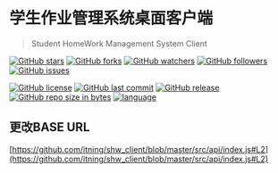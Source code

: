 # 学生作业管理系统桌面客户端

> Student HomeWork Management System Client

[![GitHub stars](https://img.shields.io/github/stars/itning/shw_client_desktop.svg)](https://github.com/itning/shw_client_desktop/stargazers)
[![GitHub forks](https://img.shields.io/github/forks/itning/shw_client_desktop.svg)](https://github.com/itning/shw_client_desktop/network)
[![GitHub watchers](https://img.shields.io/github/watchers/itning/shw_client_desktop.svg?style=social&label=Watch)]()
[![GitHub followers](https://img.shields.io/github/followers/itning.svg?style=social&label=Follow)]()
[![GitHub issues](https://img.shields.io/github/issues/itning/shw_client_desktop.svg)](https://github.com/itning/shw_client_desktop/issues)

[![GitHub license](https://img.shields.io/github/license/itning/shw_client_desktop.svg)](https://github.com/itning/shw_client_desktop/blob/master/LICENSE)
[![GitHub last commit](https://img.shields.io/github/last-commit/itning/shw_client_desktop.svg)]()
[![GitHub release](https://img.shields.io/github/release/itning/shw_client_desktop.svg)](https://github.com/itning/shw_client_desktop/releases)
[![GitHub repo size in bytes](https://img.shields.io/github/repo-size/itning/shw_client_desktop.svg)]()
[![language](https://img.shields.io/badge/language-Electron-orange.svg)]()

## 更改BASE URL

[https://github.com/itning/shw_client/blob/master/src/api/index.js#L2](https://github.com/itning/shw_client/blob/master/src/api/index.js#L2)
